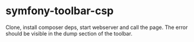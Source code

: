 # symfony-toolbar-csp

Clone, install composer deps, start webserver and call the page. The error should be visible in the dump section of the toolbar.
